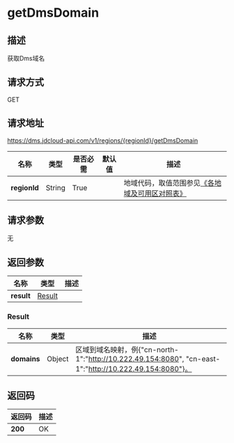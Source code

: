 # getDmsDomain


## 描述
获取Dms域名

## 请求方式
GET

## 请求地址
https://dms.jdcloud-api.com/v1/regions/{regionId}/getDmsDomain

|名称|类型|是否必需|默认值|描述|
|---|---|---|---|---|
|**regionId**|String|True| |地域代码，取值范围参见[《各地域及可用区对照表》](../Enum-Definitions/Regions-AZ.md)|

## 请求参数
无


## 返回参数
|名称|类型|描述|
|---|---|---|
|**result**|[Result](#result)| |

### <div id="result">Result</div>
|名称|类型|描述|
|---|---|---|
|**domains**|Object|区域到域名映射，例{"cn-north-1":"http://10.222.49.154:8080", "cn-east-1":"http://10.222.49.154:8080"}。|

## 返回码
|返回码|描述|
|---|---|
|**200**|OK|
